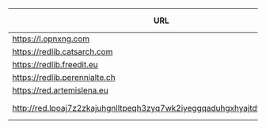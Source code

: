 |URL|Network|Version|Location|Behind Cloudflare?|Comment|
|-|-|-|-|-|-|
|https://l.opnxng.com|WWW|v0.35.1|🇸🇬 SG|||
|https://redlib.catsarch.com|WWW|v0.35.1|🇺🇸 US|||
|https://redlib.freedit.eu|WWW|v0.35.1|🇺🇸 US|||
|https://redlib.perennialte.ch|WWW|v0.35.1|🇦🇺 AU|✅||
|https://red.artemislena.eu|WWW|v0.35.1|🇩🇪 DE||Be crime do gay|
|http://red.lpoaj7z2zkajuhgnlltpeqh3zyq7wk2iyeggqaduhgxhyajtdt2j7wad.onion|Tor|v0.35.1|🇩🇪 DE||Onion of red.artemislena.eu|
